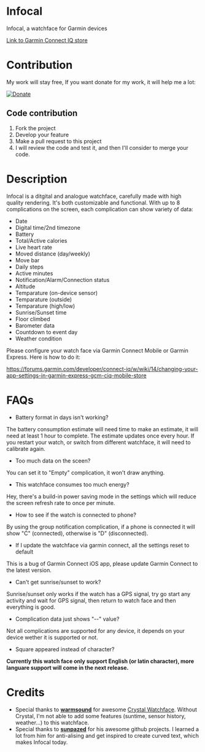 # Infocal
Infocal, a watchface for Garmin devices

[Link to Garmin Connect IQ store](https://apps.garmin.com/en-US/apps/c97c4e34-55e4-4601-b5c2-45763bc481a2#0)

# Contribution

My work will stay free, If you want donate for my work, it will help me a lot:

[![Donate](https://img.shields.io/badge/Donate-PayPal-green.svg)](https://www.paypal.me/pyryandam)

## Code contribution
1. Fork the project
2. Develop your feature
3. Make a pull request to this project
4. I will review the code and test it, and then I'll consider to merge your code.

# Description

Infocal is a ditgital and analogue watchface, carefully made with high quality rendering. It's both customizable and functional. With up to 8 complications on the screen, each complication can show variety of data:

- Date
- Digital time/2nd timezone
- Battery
- Total/Active calories
- Live heart rate
- Moved distance (day/weekly)
- Move bar
- Daily steps
- Active minutes
- Notification/Alarm/Connection status
- Altitude
- Temparature (on-device sensor)
- Temparature (outside)
- Temparature (high/low)
- Sunrise/Sunset time
- Floor climbed
- Barometer data
- Countdown to event day
- Weather condition

Please configure your watch face via Garmin Connect Mobile or Garmin Express. Here is how to do it:

https://forums.garmin.com/developer/connect-iq/w/wiki/14/changing-your-app-settings-in-garmin-express-gcm-ciq-mobile-store

# FAQs

- Battery format in days isn't working?

The battery consumption estimate will need time to make an estimate, it will need at least 1 hour to complete. The estimate updates once every hour. If you restart your watch, or switch from different watchface, it will need to calibrate again.

- Too much data on the sceen?

You can set it to "Empty" complication, it won't draw anything.

- This watchface consumes too much energy?

Hey, there's a build-in power saving mode in the settings which will reduce the screen refresh rate to once per minute.

- How to see if the watch is connected to phone?

By using the group notification complication, if a phone is connected it will show "C" (connected), otherwise is "D" (disconnected).

- If I update the watchface via garmin connect, all the settings reset to default

This is a bug of Garmin Connect iOS app, please update Garmin Connect to the latest version.

- Can't get sunrise/sunset to work?

Sunrise/sunset only works if the watch has a GPS signal, try go start any activity and wait for GPS signal, then return to watch face and then everything is good.

- Complication data just shows "--" value?

Not all complications are  supported for any device, it depends on your device wether it is supported or not.

- Square appeared instead of character?

**Currently this watch face only support English (or latin character), more languare support will come in the next release.**

# Credits

- Special thanks to **[warmsound](https://github.com/warmsound)** for awesome [Crystal Watchface](https://github.com/warmsound/crystal-face). Without Crystal, I'm not able to add some features (suntime, sensor history, weather...) to this watchface.
- Special thanks to **[sunpazed](https://github.com/sunpazed)** for his awesome github projects. I learned a lot from him for anti-alising and get inspired to create curved text, which makes Infocal today.
